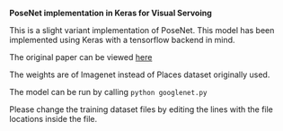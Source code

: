 **PoseNet implementation in Keras for Visual Servoing**

This is a slight variant implementation of PoseNet. This model has been implemented using Keras with a tensorflow backend in mind.

The original paper can be viewed [here](https://arxiv.org/abs/1505.07427)

The weights are of Imagenet instead of Places dataset originally used. 

The model can be run by calling `python googlenet.py` 

Please change the training dataset files by editing the lines with the file locations inside the file.
